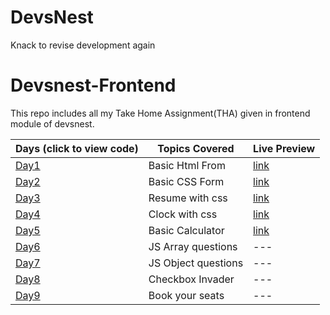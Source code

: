 # DevsNest
Knack to revise development again

# Devsnest-Frontend

This repo includes all my Take Home Assignment(THA) given in frontend module of devsnest.

| Days (click to view code)         | Topics Covered      | Live Preview                                                                 |
| --------------------------------- | ------------------- | ---------------------------------------------------------------------------- |
| [Day1](./day-01 )                  | Basic Html From     | [link](https://vinitpal.github.io/Devsnest-Frontend/day-01/index.html)       |
| [Day2](./day-02)                  | Basic CSS Form      | [link](https://vinitpal.github.io/Devsnest-Frontend/day-02)                  |
| [Day3](./day-03)                  | Resume with css     | [link](https://vinitpal.github.io/Devsnest-Frontend/day-03)                  |
| [Day4](./day-04)                  | Clock with css      | [link](https://vinitpal.github.io/Devsnest-Frontend/day-04)                  |
| [Day5](./day-05/basic_calculator) | Basic Calculator    | [link](https://vinitpal.github.io/Devsnest-Frontend/day-05/basic_calculator) |
| [Day6](./day-06)                  | JS Array questions  | ---                                                                          |
| [Day7](./day-07/script.js)        | JS Object questions | ---                                                                          |
| [Day8](./day-08/script.js)        | Checkbox Invader    | ---                                                                          |
| [Day9](./day-09)                  | Book your seats     | ---                                                                          |

